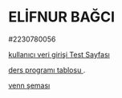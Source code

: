 # ELİFNUR BAĞCI
#2230780056

[kullanıcı veri girişi ](https://elofnorx.github.io/kullaniciadi.html)
[Test Sayfası](https://elofnorx.github.io/text.html)


[ders programı tablosu ](https://elofnorx.github.io/tablo.html/).


[venn şeması](https://elofnorx.github.io/vennsema.html)
